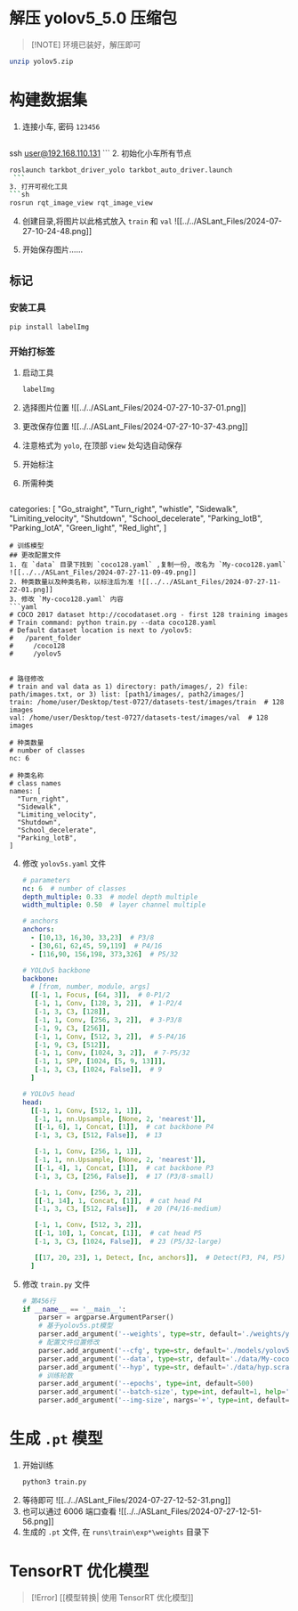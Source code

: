 # 解压 yolov5_5.0 压缩包

> [!NOTE] 环境已装好，解压即可

```sh
unzip yolov5.zip
```
# 构建数据集
1. 连接小车, 密码 `123456`
   ```sh
ssh user@192.168.110.131
	```
2. 初始化小车所有节点
   ```sh
roslaunch tarkbot_driver_yolo tarkbot_auto_driver.launch
	```
3. 打开可视化工具
   ```sh
   rosrun rqt_image_view rqt_image_view
   ```
4. 创建目录,将图片以此格式放入 `train` 和 `val`
   ![[../../ASLant_Files/2024-07-27-10-24-48.png]]
   
5. 开始保存图片......

## 标记

### 安装工具

```python
pip install labelImg
```
### 开始打标签
1. 启动工具
   ```sh
   labelImg
   ```
2. 选择图片位置
   ![[../../ASLant_Files/2024-07-27-10-37-01.png]]

3. 更改保存位置
   ![[../../ASLant_Files/2024-07-27-10-37-43.png]]
4. 注意格式为 `yolo`, 在顶部 `view` 处勾选自动保存
5. 开始标注
6. 所需种类
   ```yaml
categories:
   [
     "Go_straight",
     "Turn_right",
     "whistle",
     "Sidewalk",
     "Limiting_velocity",
     "Shutdown",
     "School_decelerate",
     "Parking_lotB",
     "Parking_lotA",
     "Green_light",
     "Red_light",
   ]
   ```
# 训练模型
## 更改配置文件
1. 在 `data` 目录下找到 `coco128.yaml` ,复制一份, 改名为 `My-coco128.yaml`
   ![[../../ASLant_Files/2024-07-27-11-09-49.png]]
2. 种类数量以及种类名称，以标注后为准 ![[../../ASLant_Files/2024-07-27-11-22-01.png]]
3. 修改 `My-coco128.yaml` 内容
   ```yaml
   # COCO 2017 dataset http://cocodataset.org - first 128 training images
   # Train command: python train.py --data coco128.yaml
   # Default dataset location is next to /yolov5:
   #   /parent_folder
   #     /coco128
   #     /yolov5
   
   
   # 路径修改 
   # train and val data as 1) directory: path/images/, 2) file: path/images.txt, or 3) list: [path1/images/, path2/images/]
   train: /home/user/Desktop/test-0727/datasets-test/images/train  # 128 images
   val: /home/user/Desktop/test-0727/datasets-test/images/val  # 128 images

   # 种类数量
   # number of classes
   nc: 6

   # 种类名称
   # class names
   names: [
     "Turn_right",
     "Sidewalk",
     "Limiting_velocity",
     "Shutdown",
     "School_decelerate",
     "Parking_lotB",
   ]
   ```
4. 修改 `yolov5s.yaml` 文件
   ```yaml
   # parameters
   nc: 6  # number of classes
   depth_multiple: 0.33  # model depth multiple
   width_multiple: 0.50  # layer channel multiple
   
   # anchors
   anchors:
     - [10,13, 16,30, 33,23]  # P3/8
     - [30,61, 62,45, 59,119]  # P4/16
     - [116,90, 156,198, 373,326]  # P5/32
   
   # YOLOv5 backbone
   backbone:
     # [from, number, module, args]
     [[-1, 1, Focus, [64, 3]],  # 0-P1/2
      [-1, 1, Conv, [128, 3, 2]],  # 1-P2/4
      [-1, 3, C3, [128]],
      [-1, 1, Conv, [256, 3, 2]],  # 3-P3/8
      [-1, 9, C3, [256]],
      [-1, 1, Conv, [512, 3, 2]],  # 5-P4/16
      [-1, 9, C3, [512]],
      [-1, 1, Conv, [1024, 3, 2]],  # 7-P5/32
      [-1, 1, SPP, [1024, [5, 9, 13]]],
      [-1, 3, C3, [1024, False]],  # 9
     ]
   
   # YOLOv5 head
   head:
     [[-1, 1, Conv, [512, 1, 1]],
      [-1, 1, nn.Upsample, [None, 2, 'nearest']],
      [[-1, 6], 1, Concat, [1]],  # cat backbone P4
      [-1, 3, C3, [512, False]],  # 13
   
      [-1, 1, Conv, [256, 1, 1]],
      [-1, 1, nn.Upsample, [None, 2, 'nearest']],
      [[-1, 4], 1, Concat, [1]],  # cat backbone P3
      [-1, 3, C3, [256, False]],  # 17 (P3/8-small)
   
      [-1, 1, Conv, [256, 3, 2]],
      [[-1, 14], 1, Concat, [1]],  # cat head P4
      [-1, 3, C3, [512, False]],  # 20 (P4/16-medium)
   
      [-1, 1, Conv, [512, 3, 2]],
      [[-1, 10], 1, Concat, [1]],  # cat head P5
      [-1, 3, C3, [1024, False]],  # 23 (P5/32-large)
   
      [[17, 20, 23], 1, Detect, [nc, anchors]],  # Detect(P3, P4, P5)
     ]
   ```
5. 修改 `train.py` 文件
   ```python
   # 第456行
   if __name__ == '__main__':
       parser = argparse.ArgumentParser()
       # 基于yolov5s.pt模型
       parser.add_argument('--weights', type=str, default='./weights/yolov5s.pt', help='initial weights path')
       # 配置文件位置修改
       parser.add_argument('--cfg', type=str, default='./models/yolov5s.yaml', help='model.yaml path')
       parser.add_argument('--data', type=str, default='./data/My-coco128.yaml', help='data.yaml path')
       parser.add_argument('--hyp', type=str, default='./data/hyp.scratch.yaml', help='hyperparameters path')
       # 训练轮数
       parser.add_argument('--epochs', type=int, default=500)
       parser.add_argument('--batch-size', type=int, default=1, help='total batch size for all GPUs')
       parser.add_argument('--img-size', nargs='+', type=int, default=[640, 640], help='[train, test] image sizes')
   ```

# 生成 `.pt` 模型
1. 开始训练
   ```sh
   python3 train.py
   ```
2. 等待即可
   ![[../../ASLant_Files/2024-07-27-12-52-31.png]]
3. 也可以通过 6006 端口查看
   ![[../../ASLant_Files/2024-07-27-12-51-56.png]]
4. 生成的 `.pt` 文件, 在 `runs\train\exp*\weights` 目录下

# TensorRT 优化模型

> [!Error] [[模型转换| 使用 TensorRT 优化模型]]
